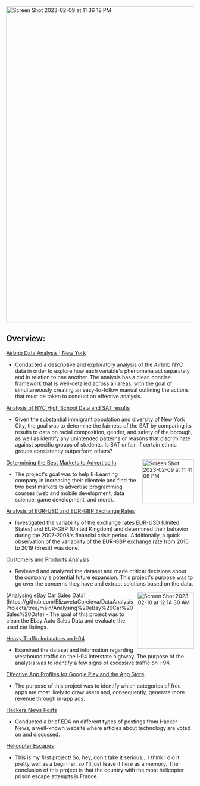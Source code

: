 <img align="middle" width="850" alt="Screen Shot 2023-02-09 at 11 36 12 PM" src="https://user-images.githubusercontent.com/88107066/218001815-2f8428d5-de0e-451a-acd3-0b5b0f55b47c.png">

## Overview:

[Airbnb Data Analysis | New York](https://nbviewer.org/github/ElizavetaGorelova/DataAnalysis_Projects/blob/e727d1018eac999b3954591a18413d05dc99bf89/Airbnb%20Data%20Analysis%20_%20New%20York.ipynb)
  - Conducted a descriptive and exploratory analysis of the Airbnb NYC data in order to explore how each variable's phenomena act separately and in relation to one another. The analysis has a clear, concise framework that is well-detailed across all areas, with the goal of simultaneously creating an easy-to-follow manual outlining the actions that must be taken to conduct an effective analysis.

[Analysis of NYC High School Data and SAT results](https://github.com/ElizavetaGorelova/DataAnalysis_Projects/blob/main/Analysis%20of%20NYC%20High%20School%20Data%20and%20SAT%20results/Analysis%20of%20NYC%20High%20School%20Data%20andSAT%20results.ipynb)
  - Given the substantial immigrant population and diversity of New York City, the goal was to determine the fairness of the SAT by comparing its results to data on racial composition, gender, and safety of the borough, as well as identify any unintended patterns or reasons that discriminate against specific groups of students. Is SAT unfair, if certain ethnic groups consistently outperform others?

<img align="right" width="138" height="118" alt="Screen Shot 2023-02-09 at 11 41 06 PM" src="https://user-images.githubusercontent.com/88107066/218002475-a02ca65a-2fec-431e-a716-dadc965927c1.png">

[Determining the Best Markets to Advertise In](https://github.com/ElizavetaGorelova/DataAnalysis_Projects/tree/main/Determining%20the%20Best%20Markets%20to%20Advertise%20In)
  - The project's goal was to help E-Learning company in increasing their clientele and find the two best markets to advertise programming courses (web and mobile development, data science, game development, and more).

[Analysis of EUR-USD and EUR-GBP Exchange Rates](https://github.com/ElizavetaGorelova/DataAnalysis_Projects/tree/main/Analysis%20of%20EUR-USD%20and%20EUR-GBP%20Exchange%20Rates)
  - Investigated the variability of the exchange rates EUR-USD (United States) and EUR-GBP (United Kingdom) and determined their behavior during the 2007-2008's financial crisis period. Additionally, a quick observation of the variability of the EUR-GBP exchange rate from 2016 to 2019 (Brexit) was done.

[Customers and Products Analysis](https://github.com/ElizavetaGorelova/DataAnalysis_Projects/blob/main/Customers%20and%20Products%20Analysis/Customers%20and%20Products%20Analysis.ipynb)
  - Reviewed and analyzed the dataset and made critical decisions about the company's potential future expansion. This project's purpose was to go over the concerns they have and extract solutions based on the data.
<img align="right" width="152" alt="Screen Shot 2023-02-10 at 12 14 30 AM" src="https://user-images.githubusercontent.com/88107066/218006594-2506c140-ba90-42b1-a8d7-b2daec5b1770.png">
[Analysing eBay Car Sales Data](https://github.com/ElizavetaGorelova/DataAnalysis_Projects/tree/main/Analysing%20eBay%20Car%20Sales%20Data)
  - The goal of this project was to clean the Ebay Auto Sales Data and evaluate the used car listings. 


[Heavy Traffic Indicators on I-94](https://github.com/ElizavetaGorelova/DataAnalysis_Projects/blob/main/Heavy%20Traffic%20Indicators%20on%20I-94/Heavy%20Traffic%20Indicators%20on%20I-94.ipynb)
  - Examined the dataset and information regarding westbound traffic on the I-94 Interstate highway. The purpose of the analysis was to identify a few signs of excessive traffic on I-94.

[Effective App Profiles for Google Play and the App Store](https://github.com/ElizavetaGorelova/DataAnalysis_Projects/blob/main/Effective%20App%20Profiles%20for%20Google%20Play%20and%20the%20App%20Store/Effective%20App%20Profiles%20for%20Google%20Play%20and%20the%20App%20Store.ipynb)
  - The purpose of this project was to identify which categories of free apps are most likely to draw users and, consequently, generate more revenue through in-app ads.

[Hackers News Posts](https://github.com/ElizavetaGorelova/DataAnalysis_Projects/blob/main/Hacker%20News%20Posts/Hacker%20News%20Posts.ipynb)
  - Conducted a brief EDA on different types of postings from Hacker News, a well-known website where articles about technology are voted on and discussed.

[Helicopter Escapes](https://github.com/ElizavetaGorelova/DataAnalysis_Projects/blob/main/Project_%20Prison%20Break/Helicopter_Escapes.ipynb)
  - This is my first project! So, hey, don't take it serious... I think I did it pretty well as a beginner, so I'll just leave it here as a memory. The conclusion of this project is that the country with the most helicopter prison escape attempts is France.




